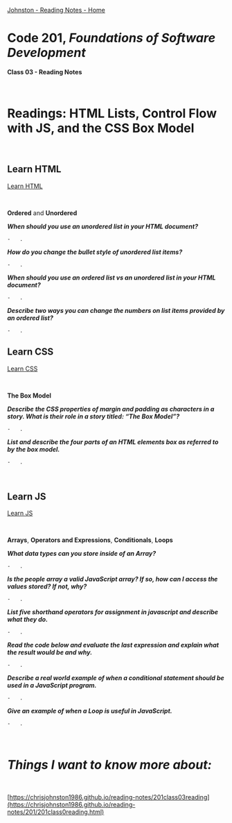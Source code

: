 [Johnston - Reading Notes - Home](https://chrisjohnston1986.github.io/reading-notes/)

# Code 201, _Foundations of Software Development_ 
**Class 03 - Reading Notes**

&nbsp;
&nbsp;

# Readings: HTML Lists, Control Flow with JS, and the CSS Box Model

&nbsp;
&nbsp;

## Learn HTML
[Learn HTML](https://developer.mozilla.org/en-US/docs/Web/HTML)

&nbsp;
&nbsp;

**Ordered** and **Unordered**

_**When should you use an unordered list in your HTML document?**_

    -   . 

_**How do you change the bullet style of unordered list items?**_

    -   .
 
_**When should you use an ordered list vs an unordered list in your HTML document?**_

    -   .

_**Describe two ways you can change the numbers on list items provided by an ordered list?**_

    -   .

## Learn CSS
[Learn CSS](https://developer.mozilla.org/en-US/docs/Learn/CSS)

&nbsp;
&nbsp;

**The Box Model**

_**Describe the CSS properties of margin and padding as characters in a story. What is their role in a story titled: “The Box Model”?**_

    -   . 

_**List and describe the four parts of an HTML elements box as referred to by the box model.**_

    -   .

&nbsp;
&nbsp;

## Learn JS
[Learn JS](https://developer.mozilla.org/en-US/docs/Learn/JavaScript)

&nbsp;
&nbsp;

**Arrays**, **Operators and Expressions**, **Conditionals**, **Loops**

_**What data types can you store inside of an Array?**_

    -   . 

_**Is the people array a valid JavaScript array? If so, how can I access the values stored? If not, why?**_

    -   .
 
_**List five shorthand operators for assignment in javascript and describe what they do.**_

    -   .

_**Read the code below and evaluate the last expression and explain what the result would be and why.**_

    -   .

_**Describe a real world example of when a conditional statement should be used in a JavaScript program.**_

    -   . 

_**Give an example of when a Loop is useful in JavaScript.**_

    -   .

&nbsp;
&nbsp;

# _Things I want to know more about:_

&nbsp;
&nbsp;

[https://chrisjohnston1986.github.io/reading-notes/201class03reading](https://chrisjohnston1986.github.io/reading-notes/201/201class0reading.html)